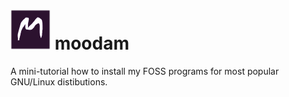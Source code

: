 

# <img src="moodam.svg" height=64> moodam
A mini-tutorial how to install my FOSS programs for most popular GNU/Linux distibutions.

